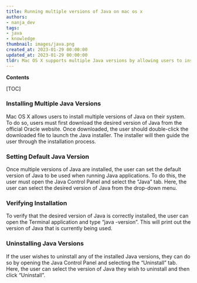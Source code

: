 ```yaml
---
title: Running multiple versions of Java on mac os x
authors:
- nanja_dev
tags:
- java
- knowledge
thumbnail: images/java.png
created_at: 2023-01-29 00:00:00
updated_at: 2023-01-29 00:00:00
tldr: Mac OS X supports multiple Java versions by allowing users to install and switch between different versions of the Java Runtime Environment (JRE).
---
```


**Contents**

[TOC]

### Installing Multiple Java Versions

Mac OS X allows users to install multiple versions of Java on their system. To do so, users must first download the desired version of Java from the official Oracle website. Once downloaded, the user should double-click the downloaded file to launch the Java installer. The installer will then guide the user through the installation process.

### Setting Default Java Version

Once multiple versions of Java are installed, the user can set the default version of Java to be used when running Java applications. To do this, the user must open the Java Control Panel and select the “Java” tab. Here, the user can select the desired version of Java from the drop-down menu.

### Verifying Installation

To verify that the desired version of Java is correctly installed, the user can open the Terminal application and type “java -version”. This will print out the version of Java that is currently being used.

### Uninstalling Java Versions

If the user wishes to uninstall any of the installed Java versions, they can do so by opening the Java Control Panel and selecting the “Uninstall” tab. Here, the user can select the version of Java they wish to uninstall and then click “Uninstall”.
